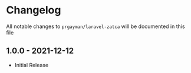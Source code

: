 # Changelog

All notable changes to `prgayman/laravel-zatca` will be documented in this file

## 1.0.0 - 2021-12-12

- Initial Release